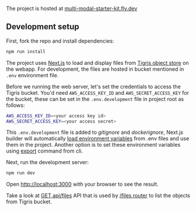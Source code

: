 The project is hosted at [multi-modal-starter-kit.fly.dev](https://multi-modal-starter-kit.fly.dev/)

## Development setup

First, fork the repo and install dependencies:

```bash
npm run install
```

The project uses [Next.js](https://nextjs.org/docs) to load and display files
from [Tigris object store](https://www.tigrisdata.com/docs/) on the webapp. For development,
the files are hosted in bucket mentioned in `.env` environment file. 

Before we running the web server, let's set the credentials to access the Tigris bucket. You'd need
`AWS_ACCESS_KEY_ID` and `AWS_SECRET_ACCESS_KEY` for the bucket, these can be set in the `.env.development`
file in project root as follows:

```bash
AWS_ACCESS_KEY_ID=<your access key id>
AWS_SECRET_ACCESS_KEY=<your access secret>
```

This `.env.development` file is added to *gitignore* and *dockerignore*, Next.js builder will automatically 
[load environment variables](https://nextjs.org/docs/app/building-your-application/configuring/environment-variables#environment-variable-load-order) 
from .env files and use them in the project. Another option is to set these environment variables using
[export](https://ioflood.com/blog/bash-environment-variables/) command from cli.

Next, run the development server:

```bash
npm run dev
```

Open [http://localhost:3000](http://localhost:3000) with your browser to see the result.

Take a look at [GET api/files](src/app/api/files/route.ts) API that is used by [/files router](src/app/files/page.tsx) to list the objects from Tigris bucket.  
